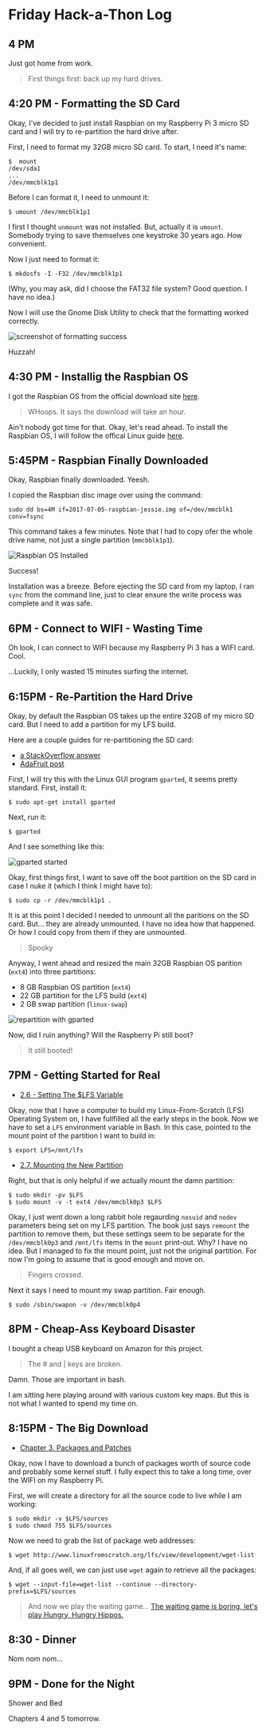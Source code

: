 # Friday Hack-a-Thon Log


## 4 PM

Just got home from work.

> First things first: back up my hard drives.

## 4:20 PM - Formatting the SD Card

Okay, I've decided to just install Raspbian on my Raspberry Pi 3 micro SD card and I will try to re-partition the hard drive after.

First, I need to format my 32GB micro SD card. To start, I need it's name:

    $  mount
    /dev/sda1
    ...
    /dev/mmcblk1p1

Before I can format it, I need to unmount it:

    $ umount /dev/mmcblk1p1

I first I thought `unmount` was not installed. But, actually it is `umount`.  Somebody trying to save themselves one keystroke 30 years ago. How convenient.


Now I just need to format it:

    $ mkdosfs -I -F32 /dev/mmcblk1p1

(Why, you may ask, did I choose the FAT32 file system? Good question. I have no idea.)

Now I will use the Gnome Disk Utility to check that the formatting worked correctly.

![screenshot of formatting success](/resources/sd_formatted.png)

Huzzah!


## 4:30 PM - Installig the Raspbian OS

I got the Raspbian OS from the official download site [here](https://www.raspberrypi.org/downloads/raspbian/).

>  WHoops. It says the download will take an hour.

Ain't nobody got time for that.  Okay, let's read ahead. To install the Raspbian OS, I will follow the offical Linux guide [here](https://www.raspberrypi.org/documentation/installation/installing-images/linux.md).


## 5:45PM - Raspbian Finally Downloaded

Okay, Raspbian finally downloaded.  Yeesh.

I copied the Raspbian disc image over using the command:

    sudo dd bs=4M if=2017-07-05-raspbian-jessie.img of=/dev/mmcblk1 conv=fsync

This command takes a few minutes. Note that I had to copy ofer the whole drive name, not just a single partition (`mmcbblk1p1`).

![Raspbian OS Installed](/resources/raspbian_install_success.jpg)

Success!

Installation was a breeze.  Before ejecting the SD card from my laptop, I ran `sync` from the command line, just to clear ensure the write process was complete and it was safe.


## 6PM - Connect to WIFI - Wasting Time

Oh look, I can connect to WIFI because my Raspberry Pi 3 has a WIFI card. Cool.

...Luckily, I only wasted 15 minutes surfing the internet.


## 6:15PM - Re-Partition the Hard Drive

Okay, by default the Raspbian OS takes up the entire 32GB of my micro SD card. But I need to add a partition for my LFS build.

Here are a couple  guides for re-partitioning the SD card:

* [a StackOverflow answer](https://raspberrypi.stackexchange.com/questions/499/how-can-i-resize-my-root-partition)
* [AdaFruit post](https://learn.adafruit.com/resizing-raspberry-pi-boot-partition/edit-partitions)

First, I will try this with the Linux GUI program `gparted`, it seems pretty standard.  First, install it:

    $ sudo apt-get install gparted

Next, run it:

    $ gparted

And I see something like this:

![gparted started](/resources/gparted_started.png)

Okay, first things first, I want to save off the boot partition on the SD card in case I nuke it (which I think I might have to):

    $ sudo cp -r /dev/mmcblk1p1 .

It is at this point I decided I needed to unmount all the paritions on the SD card.  But... they are already unmounted.  I have no idea how that happened.  Or how I could copy from them if they are unmounted.

> Spooky

Anyway, I went ahead and resized the main 32GB Raspbian OS parition (`ext4`) into three partitions:

* 8 GB Raspbian OS partition (`ext4`)
* 22 GB partition for the LFS build (`ext4`)
* 2 GB swap partition (`linux-swap`)

![repartition with gparted](/resources/repartitioned.png)

Now, did I ruin anything? Will the Raspberry Pi still boot?

> It still booted!

## 7PM - Getting Started for Real

* [2.6 - Setting The $LFS Variable](http://www.linuxfromscratch.org/lfs/view/development/chapter02/aboutlfs.html)

Okay, now that I have a computer to build my Linux-From-Scratch (LFS) Operating System on, I have fullfilled all the early steps in the book.  Now we have to set a `LFS` environment variable in Bash. In this case, pointed to the mount point of the partition I want to build in:

    $ export LFS=/mnt/lfs

* [2.7. Mounting the New Partition](http://www.linuxfromscratch.org/lfs/view/development/chapter02/mounting.html)

Right, but that is only helpful if we actually mount the damn partition:

    $ sudo mkdir -pv $LFS
    $ sudo mount -v -t ext4 /dev/mmcblk0p3 $LFS

Okay, I just went down a long rabbit hole regaurding `nosuid` and `nodev` parameters being set on my LFS partition.  The book just says `remount` the partition to remove them, but these settings seem to be separate for the `/dev/mmcblk0p3` and `/mnt/lfs` items in the `mount` print-out.  Why? I have no idea.  But I managed to fix the mount point, just not the original partition. For now I'm going to assume that is good enough and move on.

> Fingers crossed.

Next it says I need to mount my swap partition. Fair enough.

    $ sudo /sbin/swapon -v /dev/mmcblk0p4

## 8PM - Cheap-Ass Keyboard Disaster

I bought a cheap USB keyboard on Amazon for this project.

> The # and | keys are broken.

Damn. Those are important in bash.

I am sitting here playing around with various custom key maps.  But this is not what I wanted to spend my time on.


## 8:15PM - The Big Download

* [Chapter 3. Packages and Patches](http://www.linuxfromscratch.org/lfs/view/development/chapter03/introduction.html)

Okay, now I have to download a bunch of packages worth of source code and probably some kernel stuff. I fully expect this to take a long time, over the WIFI on my Raspberry Pi.

First, we will create a directory for all the source code to live while I am working:

    $ sudo mkdir -v $LFS/sources
    $ sudo chmod 755 $LFS/sources

Now we need to grab the list of package web addresses:

    $ wget http://www.linuxfromscratch.org/lfs/view/development/wget-list

And, if all goes well, we can just use `wget` again to retrieve all the packages:

    $ wget --input-file=wget-list --continue --directory-prefix=$LFS/sources

> And now we play the waiting game...
> [The waiting game is boring, let's play Hungry, Hungry Hippos.](https://www.youtube.com/watch?v=9JVNMmsN3Co)

## 8:30 - Dinner

Nom nom nom...

## 9PM - Done for the Night

Shower and Bed

Chapters 4 and 5 tomorrow.
